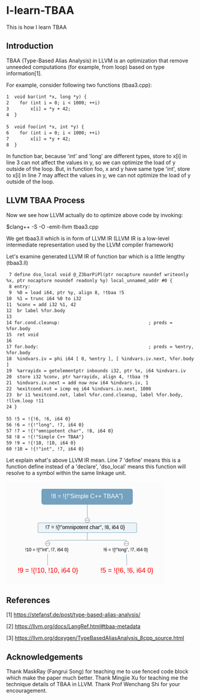 # I-learn-TBAA
This is how I learn TBAA
## Introduction
TBAA (Type-Based Alias Analysis) in LLVM is an optimization that remove unneeded
computations (for example, from loop) based on type information[1]. 

For example, consider following two functions (tbaa3.cpp):
```
1  void bar(int *x, long *y) {
2    for (int i = 0; i < 1000; ++i)
3        x[i] = *y + 42;
4  }
                                                                                                               
5  void foo(int *x, int *y) {  
6    for (int i = 0; i < 1000; ++i)
7        x[i] = *y + 42; 
8  }  
```
In function bar, because 'int' and 'long' are different types, store to x[i] in line 3 
can not affect the values in y, 
so we can optimize the load of y outside of the loop. But, in function foo, 
x and y have same type 'int', store to x[i] in line 7 may affect the values in y, we can
not optimize the load of y outside of the loop.

## LLVM TBAA Process

Now we see how LLVM actually do to optimize above code by invoking:

$clang++ -S -O -emit-llvm tbaa3.cpp

We get tbaa3.ll which is in form of LLVM IR (LLVM IR is a low-level intermediate representation used by the LLVM compiler framework)

Let's examine generated LLVM IR of function bar which is a little lengthy (tbaa3.ll) 

```
 7 define dso_local void @_Z3barPiPl(ptr nocapture noundef writeonly %x, ptr nocapture noundef readonly %y) local_unnamed_addr #0 {
 8 entry:
 9  %0 = load i64, ptr %y, align 8, !tbaa !5
10  %1 = trunc i64 %0 to i32
11  %conv = add i32 %1, 42
12  br label %for.body
13
14 for.cond.cleanup:                                 ; preds = %for.body
15  ret void
16
17 for.body:                                         ; preds = %entry, %for.body
18  %indvars.iv = phi i64 [ 0, %entry ], [ %indvars.iv.next, %for.body ]
19  %arrayidx = getelementptr inbounds i32, ptr %x, i64 %indvars.iv
20  store i32 %conv, ptr %arrayidx, align 4, !tbaa !9
21  %indvars.iv.next = add nuw nsw i64 %indvars.iv, 1
22  %exitcond.not = icmp eq i64 %indvars.iv.next, 1000
23  br i1 %exitcond.not, label %for.cond.cleanup, label %for.body, !llvm.loop !11
24 }

55 !5 = !{!6, !6, i64 0}
56 !6 = !{!"long", !7, i64 0}
57 !7 = !{!"omnipotent char", !8, i64 0}
58 !8 = !{!"Simple C++ TBAA"}
59 !9 = !{!10, !10, i64 0}
60 !10 = !{!"int", !7, i64 0}

```

Let explain what's above LLVM IR mean. Line 7 'define' means this is a function define instead of a 'declare', 'dso_local' means this function will resolve to a symbol within the same linkage unit.


![TBAA Directed Graphy](Images/TBAA-0.png)

## References
[1] https://stefansf.de/post/type-based-alias-analysis/

[2] https://llvm.org/docs/LangRef.html#tbaa-metadata

[3] https://llvm.org/doxygen/TypeBasedAliasAnalysis_8cpp_source.html

## Acknowledgements
Thank MaskRay (Fangrui Song) for teaching me to use fenced code block which make the paper much better. Thank Mingjie Xu for teaching me the technique details of TBAA in LLVM. Thank Prof Wenchang Shi for your encouragement.
